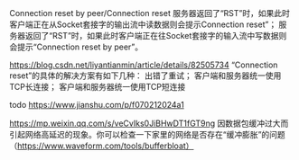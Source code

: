 

Connection reset by peer/Connection reset
服务器返回了“RST”时，如果此时客户端正在从Socket套接字的输出流中读数据则会提示Connection reset”；
服务器返回了“RST”时，如果此时客户端正在往Socket套接字的输入流中写数据则会提示“Connection reset by peer”。

https://blog.csdn.net/liyantianmin/article/details/82505734
“Connection reset”的具体的解决方案有如下几种：
出错了重试；
客户端和服务器统一使用TCP长连接；
客户端和服务器统一使用TCP短连接


todo
https://www.jianshu.com/p/f070212024a1



https://mp.weixin.qq.com/s/veCvIks0JiBHwDT1fGT9ng
因数据包缓冲过大而引起网络高延迟的现象。你可以检查一下家里的网络是否存在“缓冲膨胀”的问题（https://www.waveform.com/tools/bufferbloat）
